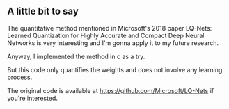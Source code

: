 A little bit to say
-----
The quantitative method mentioned in Microsoft's 2018 paper LQ-Nets: Learned Quantization for Highly
Accurate and Compact Deep Neural Networks is very interesting and I'm gonna apply it to my future research.

Anyway, I implemented the method in c as a try.

But this code only quantifies the weights and does not involve any learning process.

The original code is available at https://github.com/Microsoft/LQ-Nets if you're interested.
